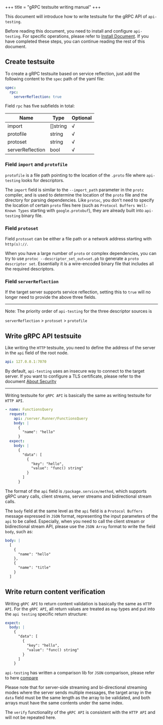 +++
title = "gRPC testsuite writing manual"
+++

This document will introduce how to write testsuite for the gRPC API of `api-testing`.

Before reading this document, you need to install and configure `api-testing`. For specific operations, please refer to [Install Document](../install/_index.md). If you have completed these steps, you can continue reading the rest of this document.

## Create testsuite

To create a gRPC testsuite based on service reflection, just add the following content to the `spec` path of the yaml file:

```yaml
spec:
  rpc:
    serverReflection: true
```

Field `rpc` has five subfields in total:

| Name             | Type     | Optional |
| ---------------- | -------- | -------- |
| import           | []string | √        |
| protofile        | string   | √        |
| protoset         | string   | √        |
| serverReflection | bool     | √        |


### Field `import` and `protofile`

`protofile` is a file path pointing to the location of the `.proto` file where `api-testing` looks for descriptors.

The `import` field is similar to the `--import_path` parameter in the `protc` compiler, and is used to determine the location of the `proto` file and the directory for parsing dependencies. Like `protoc`, you don't need to specify the location of certain `proto` files here (such as `Protocol Buffers Well-Known Types` starting with `google.protobuf`), they are already built into `api-testing` binary file.

### Field `protoset`

Field `protoset` can be either a file path or a network address starting with `http(s)://`.

When you have a large number of `proto` or complex dependencies, you can try to use `protoc --descriptor_set_out=set.pb` to generate a `proto descriptor set`. Essentially it is a wire-encoded binary file that includes all the required descriptors.


### Field `serverReflection`

If the target server supports service reflection, setting this to `true` will no longer need to provide the above three fields.

---
Note: The priority order of `api-testing` for the three descriptor sources is

`serverReflection` > `protoset` > `protofile`

## Write gRPC API testsuite

Like writing the `HTTP` testsuite, you need to define the address of the server in the `api` field of the root node.

```yaml
api: 127.0.0.1:7070
```

By default, `api-testing` uses an insecure way to connect to the target server. If you want to configure a TLS certificate, please refer to the document [About Security](./secure.md)

---

Writing testsuite for `gRPC API` is basically the same as writing testsuite for `HTTP API`.

```yaml
- name: FunctionsQuery
  request:
    api: /server.Runner/FunctionsQuery
    body: |
      {
        "name": "hello"
      }
  expect:
    body: |
      {
        "data": [
          {
            "key": "hello",
            "value": "func() string"
          }
        ]
      }
```

The format of the `api` field is `/package.service/method`, which supports gRPC unary calls, client streams, server streams and bidirectional stream calls.

The `body` field at the same level as the `api` field is a `Protocol Buffers` message expressed in `JSON` format, representing the input parameters of the `api` to be called. Especially, when you need to call the client stream or bidirectional stream API, please use the `JSON Array` format to write the field `body`, such as:

```yaml
body: |
  [
    {
      "name": "hello"
    },
    {
      "name": "title"
    }
  ]
```

## Write return content verification

Writing `gRPC API` to return content validation is basically the same as `HTTP API`. For the `gRPC API`, all return values are treated as `map` types and put into the `api testing` specific return structure: 

```yaml
expect:
  body: |
    {
      "data": [
        {
          "key": "hello",
          "value": "func() string"
        }
      ]
    }
```

`api-testing` has written a comparison lib for `JSON` comparison, please refer to here [compare](https://pkg.go.dev/github.com/linuxsuren/api-testing/pkg/compare)

Please note that for server-side streaming and bi-directional streaming modes where the server sends multiple messages, the target array in the `data` field must be the same length as the array to be validated, and both arrays must have the same contents under the same index.

The `verify` functionality of the `gRPC API` is consistent with the `HTTP API` and will not be repeated here.